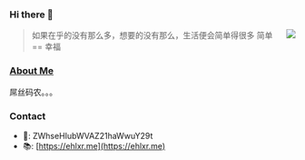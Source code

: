 ### Hi there 👋

<img align="right" src="https://github-readme-stats.vercel.app/api?username=ehlxr&show_icons=true&icon_color=0366d6&text_color=24292e&bg_color=ffffff&hide_title=true" />



<blockquote class='blockquote-center'>如果在乎的没有那么多，想要的没有那么，生活便会简单得很多
简单 == 幸福
</blockquote>

### [About Me][2]

屌丝码农。。。

### Contact

- 📧: ZWhseHIubWVAZ21haWwuY29t
- 📚: [https://ehlxr.me](https://ehlxr.me)



[1]: https://cdn.jsdelivr.net/gh/0vo/oss/images/Cracking-the-code-of-tech.jpg
[2]: https://about.me/ehlxr

